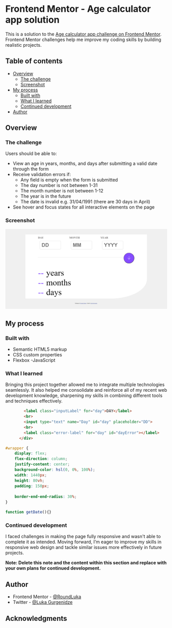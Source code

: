 # Frontend Mentor - Age calculator app solution

This is a solution to the [Age calculator app challenge on Frontend Mentor](https://www.frontendmentor.io/challenges/age-calculator-app-dF9DFFpj-Q). Frontend Mentor challenges help me improve my coding skills by building realistic projects. 

## Table of contents

- [Overview](#overview)
  - [The challenge](#the-challenge)
  - [Screenshot](#screenshot)
- [My process](#my-process)
  - [Built with](#built-with)
  - [What I learned](#what-i-learned)
  - [Continued development](#continued-development)
- [Author](#author)

## Overview

### The challenge

Users should be able to:

- View an age in years, months, and days after submitting a valid date through the form
- Receive validation errors if:
  - Any field is empty when the form is submitted
  - The day number is not between 1-31
  - The month number is not between 1-12
  - The year is in the future
  - The date is invalid e.g. 31/04/1991 (there are 30 days in April)
- See hover and focus states for all interactive elements on the page

### Screenshot

![](./design/result.png)

## My process

### Built with

- Semantic HTML5 markup
- CSS custom properties
- Flexbox
-JavaScript

### What I learned

Bringing this project together allowed me to integrate multiple technologies seamlessly. It also helped me consolidate and reinforce all of my recent web development knowledge, sharpening my skills in combining different tools and techniques effectively.

```html
        <label class="inputLabel" for="day">DAY</label>
        <br>
        <input type="text" name="Day" id="day" placeholder="DD">
        <br>
        <label class="error-label" for="day" id="dayError"></label>
      </div>
```
```css
#wrapper {
    display: flex;
    flex-direction: column;
    justify-content: center;
    background-color: hsl(0, 0%, 100%);
    width: 1440px;
    height: 80vh;
    padding: 150px;

    border-end-end-radius: 30%;
}
```
```js
function getDate(){}
```

### Continued development 

I faced challenges in making the page fully responsive and wasn't able to complete it as intended. Moving forward, I’m eager to improve my skills in responsive web design and tackle similar issues more effectively in future projects.

**Note: Delete this note and the content within this section and replace with your own plans for continued development.**

## Author

- Frontend Mentor - [@RoundLuka](https://www.frontendmentor.io/profile/RoundLuka)
- Twitter - [@Luka Gurgenidze](https://x.com/RoundyLuka)

## Acknowledgments
